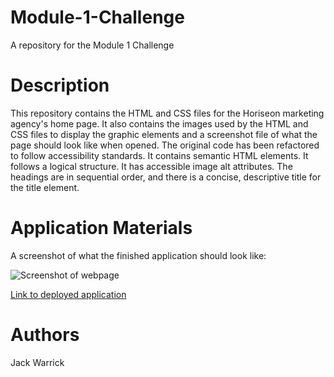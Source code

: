# Module-1-Challenge
A repository for the Module 1 Challenge
# Description
This repository contains the HTML and CSS files for the Horiseon marketing agency's home page. It also contains the images used by the HTML and CSS files to display the graphic elements and a screenshot file of what the page should look like when opened. The original code has been refactored to follow accessibility standards. It contains semantic HTML elements. It follows a logical structure. It has accessible image alt attributes. The headings are in sequential order, and there is a concise, descriptive title for the title element.


# Application Materials


A screenshot of what the finished application should look like:

![Screenshot of webpage](Develop/assets/images/HoriseonWebPage.png)

[Link to deployed application]()


# Authors
Jack Warrick
